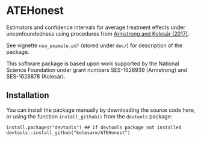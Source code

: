 # ATEHonest

Estimators and confidence intervals for average treatment effects under unconfoundedness using procedures from [Armstrong and Kolesár
(2017)](https://arxiv.org/abs/1712.04594).

See vignette `nsw_example.pdf` (stored under `doc/`) for description of
the package.

This software package is based upon work supported by the National Science
Foundation under grant numbers SES-1628939 (Armstrong) and SES-1628878
(Kolesár).

## Installation

You can install the package manually by downloading the source code here, or
using the function `install_github()` from the `devtools` package:

```
install.packages("devtools") ## if devtools package not installed
devtools::install_github("kolesarm/ATEHonest")
```

